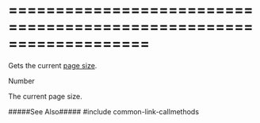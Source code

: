 ===================================================================
===================================================================

<!--shortDescription-->
Gets the current [page size]({basewidgetpath}/Configuration/paging/#pageSize).
<!--/shortDescription-->

<!--returnType-->Number<!--/returnType-->
<!--returnDescription-->
The current page size.
<!--/returnDescription-->

<!--fullDescription-->
#####See Also#####
#include common-link-callmethods
<!--/fullDescription-->